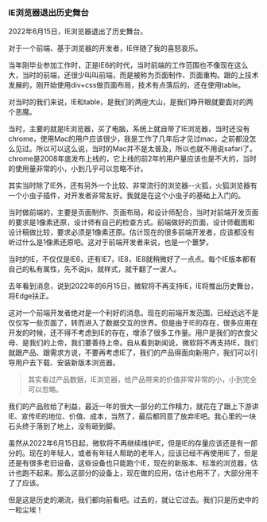 ### IE浏览器退出历史舞台

2022年6月15日，IE浏览器退出了历史舞台。

对于一个前端、基于浏览器的开发者，IE伴随了我的喜怒哀乐。

当年刚毕业参加工作时，正是IE6的时代，当时前端的工作范围也不像现在这么大，当时的前端，还很少叫叫前端，而是被称为页面制作、页面重构。跟的上技术发展的，刚开始使用div+css做页面布局，技术有点落后的，还在使用table。

对当时的我们来说，IE和table，是我们的两座大山，是我们睁开眼就要面对的两个恶魔。

当时，主要的就是IE浏览器，买了电脑，系统上就自带了IE浏览器，当时还没有chrome，使用Mac的用户应该很少，我是工作了几年后才见过mac，之前都没怎么见过。所以可以这么说，当时的Mac并不是太普及，所以也就不用说safari了。chrome是2008年底发布上线的，它上线的前2年的用户量应该也是不大的，当时的使用量非常的小，小到几乎可以忽略不计。

其实当时除了IE外，还有另外一个比较、非常流行的浏览器--火狐，火狐浏览器有一个小虫子插件，对开发者非常友好。我就是在这个小虫子的基础上入门的。

当时做前端的，主要是页面制作、页面布局，和设计师配合，当时对前端开发页面的要求是1像素还原，设计师有自己的检查方式。前端做好的页面，设计师截图和设计稿做比较，要求必须是1像素还原。估计现在的很多前端开发者，应该都没有听过什么是1像素还原吧。这对于前端开发者来说，也是一个噩梦。

当时的IE，不仅仅是IE6，还有IE7，IE8，IE8就稍微好了一点点。每个IE版本都有自己的私有属性，先不说js，就样式，就干翻了一波人。

去年看到消息，说到2022年的6月15日，微软将不再支持IE，IE将推出历史舞台，将Edge扶正。

这对一个前端开发者绝对是一个利好的消息。现在的前端开发范围，已经远远不是仅仅写一些页面了，转而进入了数据交互的世界。但是由于IE的存在，很多应用在开发的时候，还不得不考虑到IE的存在，增添了很多工作量。用户是我们的衣食父母、是我们的上帝，我们要善待上帝。自从看到新闻说，微软将不再支持IE，我们就跟产品、跟需求方说，不要再考虑IE了，我们的产品得面向新用户，我们可以引导用户去下载、安装新版本浏览器。

> 其实看过产品数据，IE浏览器，给产品带来的价值非常非常的小，小到完全可以忽略。

我们的产品败给了利益，最近一年的很大一部分的工作精力，就花在了跟上下游讲IE、宣传IE的地位、价值、成本，当然了，最后都同意了放弃IE吧。我心里的一块石头终于落到了地上，没有砸到脚。

虽然从2022年6月15日起，微软将不再继续维护IE，但是IE的存量应该还是有一部分的。现在的年轻人，或者有年轻人帮助的老年人，应该已经不再使用IE了，但是还是有很多老旧设备，这些设备也只能跑个IE，现在的新版本、标准的浏览器，估计也跑不起来。那么这部分的设备上，现在做的应用，估计也用不了，大部分用不了了应该。

但是这是历史的潮流，我们都向前看吧。过去的，就让它过去。我们只是历史中的一粒尘埃！